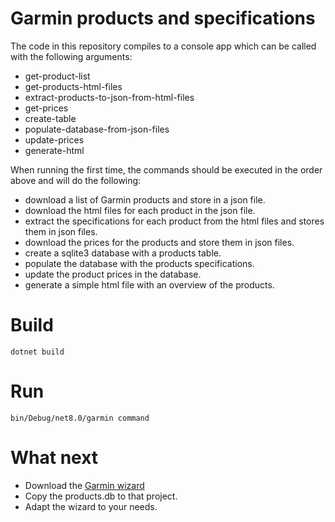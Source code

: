 # Garmin products and specifications

The code in this repository compiles to a console app which can be called with the following arguments:

- get-product-list
- get-products-html-files
- extract-products-to-json-from-html-files
- get-prices
- create-table
- populate-database-from-json-files
- update-prices
- generate-html

When running the first time, the commands should be executed in the order above and will do the following:

- download a list of Garmin products and store in a json file.
- download the html files for each product in the json file.
- extract the specifications for each product from the html files and stores them in json files.
- download the prices for the products and store them in json files.
- create a sqlite3 database with a products table.
- populate the database with the products specifications.
- update the product prices in the database.
- generate a simple html file with an overview of the products.

# Build

`dotnet build`

# Run

`bin/Debug/net8.0/garmin command`

# What next

- Download the [Garmin wizard](https://github.com/garminwizard/garminwizard-homepage)
- Copy the products.db to that project.
- Adapt the wizard to your needs. 